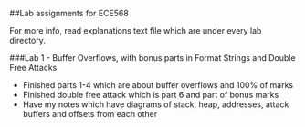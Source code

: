 ##Lab assignments for ECE568

For more info, read explanations text file which are under every lab directory.

###Lab 1 - Buffer Overflows, with bonus parts in Format Strings and Double Free Attacks
- Finished parts 1-4 which are about buffer overflows and 100% of marks
- Finished double free attack which is part 6 and part of bonus marks
- Have my notes which have diagrams of stack, heap, addresses, attack buffers and offsets from each other
